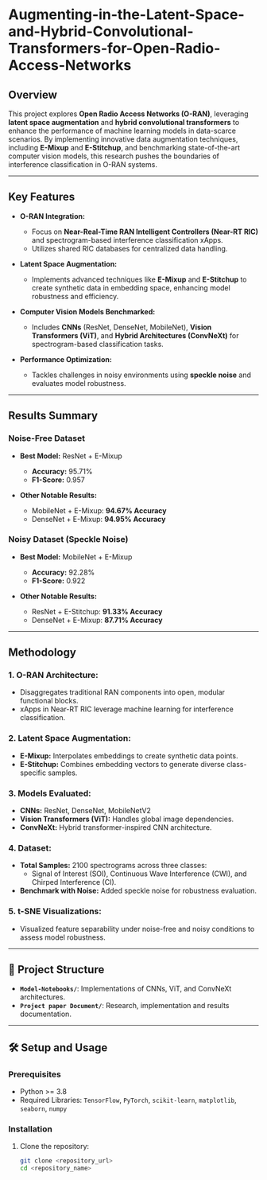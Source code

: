 # Augmenting-in-the-Latent-Space-and-Hybrid-Convolutional-Transformers-for-Open-Radio-Access-Networks

## Overview  

This project explores **Open Radio Access Networks (O-RAN)**, leveraging **latent space augmentation** and **hybrid convolutional transformers** to enhance the performance of machine learning models in data-scarce scenarios. By implementing innovative data augmentation techniques, including **E-Mixup** and **E-Stitchup**, and benchmarking state-of-the-art computer vision models, this research pushes the boundaries of interference classification in O-RAN systems.

---

##  Key Features  

- **O-RAN Integration:**  
  - Focus on **Near-Real-Time RAN Intelligent Controllers (Near-RT RIC)** and spectrogram-based interference classification xApps.  
  - Utilizes shared RIC databases for centralized data handling.  

- **Latent Space Augmentation:**  
  - Implements advanced techniques like **E-Mixup** and **E-Stitchup** to create synthetic data in embedding space, enhancing model robustness and efficiency.  

- **Computer Vision Models Benchmarked:**  
  - Includes **CNNs** (ResNet, DenseNet, MobileNet), **Vision Transformers (ViT)**, and **Hybrid Architectures (ConvNeXt)** for spectrogram-based classification tasks.  

- **Performance Optimization:**  
  - Tackles challenges in noisy environments using **speckle noise** and evaluates model robustness.  

---

##  Results Summary  

### Noise-Free Dataset  
- **Best Model:** ResNet + E-Mixup  
  - **Accuracy:** 95.71%  
  - **F1-Score:** 0.957  

- **Other Notable Results:**  
  - MobileNet + E-Mixup: **94.67% Accuracy**  
  - DenseNet + E-Mixup: **94.95% Accuracy**  

### Noisy Dataset (Speckle Noise)  
- **Best Model:** MobileNet + E-Mixup  
  - **Accuracy:** 92.28%  
  - **F1-Score:** 0.922  

- **Other Notable Results:**  
  - ResNet + E-Stitchup: **91.33% Accuracy**  
  - DenseNet + E-Mixup: **87.71% Accuracy**  

---

##  Methodology  

### 1. **O-RAN Architecture:**  
   - Disaggregates traditional RAN components into open, modular functional blocks.  
   - xApps in Near-RT RIC leverage machine learning for interference classification.  

### 2. **Latent Space Augmentation:**  
   - **E-Mixup:** Interpolates embeddings to create synthetic data points.  
   - **E-Stitchup:** Combines embedding vectors to generate diverse class-specific samples.  

### 3. **Models Evaluated:**  
   - **CNNs:** ResNet, DenseNet, MobileNetV2  
   - **Vision Transformers (ViT):** Handles global image dependencies.  
   - **ConvNeXt:** Hybrid transformer-inspired CNN architecture.  

### 4. **Dataset:**  
   - **Total Samples:** 2100 spectrograms across three classes:  
     - Signal of Interest (SOI), Continuous Wave Interference (CWI), and Chirped Interference (CI).  
   - **Benchmark with Noise:** Added speckle noise for robustness evaluation.  

### 5. **t-SNE Visualizations:**  
   - Visualized feature separability under noise-free and noisy conditions to assess model robustness.

---

## 📂 Project Structure  

- **`Model-Notebooks/`**:  Implementations of CNNs, ViT, and ConvNeXt architectures.  
- **`Project paper Document/`**: Research, implementation and results documentation.  

---

## 🛠️ Setup and Usage  

### Prerequisites  
- Python >= 3.8  
- Required Libraries: `TensorFlow`, `PyTorch`, `scikit-learn`, `matplotlib`, `seaborn`, `numpy`  

### Installation  
1. Clone the repository:  
   ```bash
   git clone <repository_url>
   cd <repository_name>
